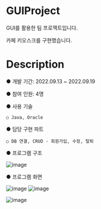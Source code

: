 # GUIProject

GUI를 활용한 팀 프로젝트입니다.

카페 키오스크를 구현했습니다.

# Description

● 개발 기간: 2022.09.13 ~ 2022.09.19

● 참여 인원: 4명

● 사용 기술

    ○ Java, Oracle

● 담당 구현 파트

    ○ DB 연결, CRUD - 회원가입, 수정, 탈퇴
    


● 프로그램 구조


![image](https://user-images.githubusercontent.com/122337370/235588823-0487dd83-7799-4332-afcd-358813662e9f.png)


● 프로그램 화면


![image](https://user-images.githubusercontent.com/122337370/235590901-3d8e8280-97ee-4237-b7f0-49a2e0c79de6.png)  ![image](https://user-images.githubusercontent.com/122337370/235590977-98d0761e-ed01-4305-ab68-41c357f56d68.png)

![image](https://user-images.githubusercontent.com/122337370/235591050-6f2c6b74-07bd-48fa-b05e-a40ecb1e9300.png)
 
